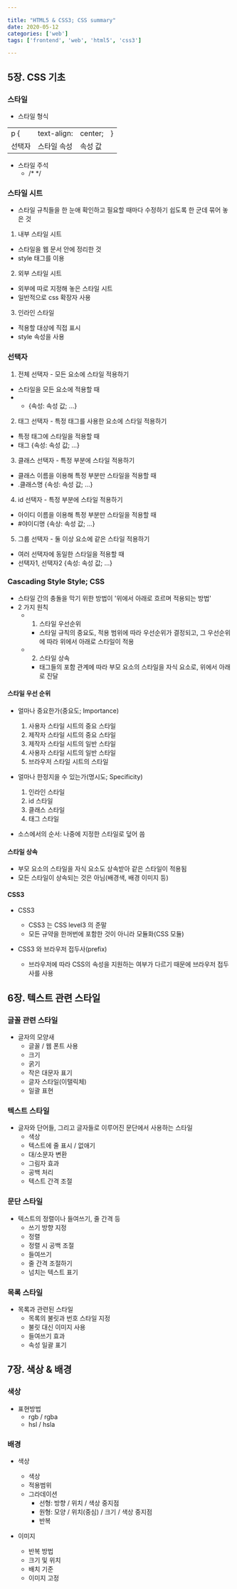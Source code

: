 ```yaml
---

title: "HTML5 & CSS3; CSS summary"
date: 2020-05-12
categories: ['web']
tags: ['frontend', 'web', 'html5', 'css3']

---
```


## 5장. CSS 기초

### 스타일

* 스타일 형식

|||||
| --- | --- | --- | --- |
|  p {| text-align: | center; | } |
| 선택자 | 스타일 속성 | 속성 값 | |

* 스타일 주석
  - /* */
### 스타일 시트

* 스타일 규칙들을 한 눈애 확인하고 필요할 때마다 수정하기 쉽도록 한 군데 묶어 놓은 것

1. 내부 스타일 시트
  - 스타일을 웹 문서 안에 정리한 것
  - style 태그를 이용

2. 외부 스타일 시트
  - 외부에 따로 지정해 놓은 스타일 시트
  - 일반적으로 css 확장자 사용

3. 인라인 스타일
  - 적용할 대상에 직접 표시
  - style 속성을 사용

### 선택자

1. 전체 선택자 - 모든 요소에 스타일 적용하기
  - 스타일을 모든 요소에 적용할 때
  - * {속성: 속성 값; ...}

2. 태그 선택자 - 특정 태그를 사용한 요소에 스타일 적용하기
  - 특정 태그에 스타일을 적용할 때
  - 태그 {속성: 속성 값; ...}

3. 클래스 선택자 - 특정 부분에 스타일 적용하기
  - 클래스 이름을 이용해 특정 부분만 스타일을 적용할 때
  - .클래스명 {속성: 속성 값; ...}

4. id 선택자 - 특정 부분에 스타일 적용하기
  - 아이디 이름을 이용해 특정 부분만 스타일을 적용할 때
  - #야이디명 {속상: 속성 값; ...}

5. 그룹 선택자 - 둘 이상 요소에 같은 스타일 적용하기
  - 여러 선택자에 동일한 스타일을 적용할 때
  - 선택자1, 선택자2 {속성: 속성 값; ...}

### Cascading Style Style; CSS

* 스타일 간의 충돌을 막기 위한 방법이 '위에서 아래로 흐르며 적용되는 방법'
* 2 가지 원칙
  - 1) 스타일 우선순위
    - 스타일 규칙의 중요도, 적용 범위에 따라 우선순위가 결정되고, 그 우선순위에 따라 위에서 아래로 스타일이 적용
  - 2) 스타일 상속
    - 태그들의 포함 관계에 따라 부모 요소의 스타일을 자식 요소로, 위에서 아래로 진달

#### 스타일 우선 순위
* 얼마나 중요한가(중요도; Importance)
  1. 사용자 스타일 시트의 중요 스타일
  2. 제작자 스타일 시트의 중요 스타일
  3. 제작자 스타일 시트의 일반 스타일
  4. 사용자 스타일 시트의 일반 스타일
  5. 브라우저 스타일 시트의 스타일

* 얼마나 한정지을 수 있는가(명시도; Specificity)
  1. 인라인 스타일
  2. id 스타일
  3. 클래스 스타일
  4. 태그 스타일

* 소스에서의 순서: 나중에 지정한 스타일로 덮어 씀

#### 스타일 상속
- 부모 요소의 스타일을 자식 요소도 상속받아 같은 스타일이 적용됨
- 모든 스타일이 상속되는 것은 아님(배경색, 배경 이미지 등)

#### CSS3

* CSS3
  - CSS3 는 CSS level3 의 준말
  - 모든 규약을 한꺼번에 포함한 것이 아니라 모듈화(CSS 모듈)

* CSS3 와 브라우저 접두사(prefix)
  - 브라우저에 따라 CSS의 속성을 지원하는 여부가 다르기 때문에 브라우저 접두사를 사용

## 6장. 텍스트 관련 스타일

### 글꼴 관련 스타일

* 글자의 모양새
  - 글꼴 / 웹 폰트 사용
  - 크기
  - 굵기
  - 작은 대문자 표기
  - 글자 스타일(이탤릭체)
  - 일괄 표현

### 텍스트 스타일

* 글자와 단어들, 그리고 글자들로 이루어진 문단에서 사용하는 스타일
  - 색상
  - 텍스트에 줄 표시 / 없애기
  - 대/소문자 변환
  - 그림자 효과
  - 공백 처리
  - 텍스트 간격 조절

### 문단 스타일

* 텍스트의 정렬이나 들여쓰기, 줄 간격 등
  - 쓰기 방향 지정
  - 정렬
  - 정렬 시 공백 조절
  - 들여쓰기
  - 줄 간격 조절하기
  - 넘치는 텍스트 표기

### 목록 스타일
* 목록과 관련된 스타일
  - 목록의 불릿과 번호 스타일 지정
  - 불릿 대신 이미지 사용
  - 들여쓰기 효과
  - 속성 일괄 표기

## 7장. 색상 & 배경

### 색상

* 표현방법
  - rgb / rgba
  - hsl / hsla

### 배경

* 색상
  - 색상
  - 적용범위
  - 그라데이션
    - 선형: 방향 / 위치 / 색상 중지점
    - 원형: 모양 / 위치(중심) / 크기 / 색상 중지점
    - 반복

* 이미지
  - 반복 방법
  - 크기 및 위치
  - 배치 기준
  - 이미지 고정
